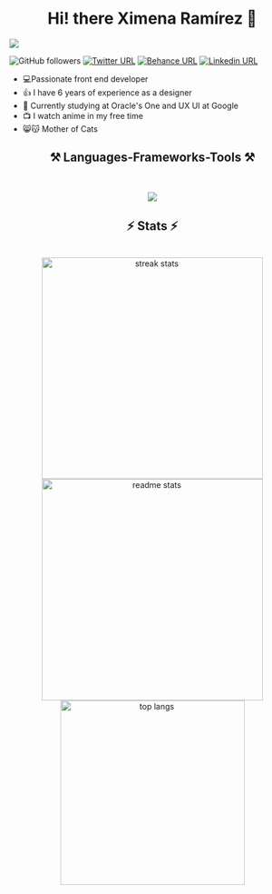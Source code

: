 <div align="center">
  <h1> Hi! there Ximena Ramírez 👋 </h1>
</div>
<img src="https://i.imgur.com/c5WF7rE.png">

![GitHub followers](https://img.shields.io/github/followers/ximra2302?logo=github&color=%23c7b5d9)
<a href= "https://twitter.com/ximraux">![Twitter URL](https://img.shields.io/twitter/url?url=https%3A%2F%2Ftwitter.com%2Fximraux&style=flat-square&logo=twitter&logoColor=%23c7b5d9&label=Mi%20Twitter&color=%23c7b5d9&link=https%3A%2F%2Ftwitter.com%2Fximraux)</a>
<a href="https://www.behance.net/ximraux23">![Behance URL](https://img.shields.io/twitter/url?url=https%3A%2F%2Fwww.behance.net%2Fximraux23&style=flat-square&logo=behance&label=Mi%20behance&labelColor=%23c7b5d9&color=%23c7b5d9&link=https%3A%2F%2Fwww.behance.net%2Fximraux23)</a>
<a href= "https://www.linkedin.com/in/ximena-ram%C3%ADrez-acu%C3%B1a/">![Linkedin URL](https://img.shields.io/twitter/url?url=https%3A%2F%2Fwww.linkedin.com%2Fin%2Fximena-ram%25C3%25ADrez-acu%25C3%25B1a%2F&style=flat-square&logo=linkedin&label=Mi%20Linkedin&labelColor=%23c7b5d9&color=%23c7b5d9&link=https%3A%2F%2Fwww.linkedin.com%2Fin%2Fximena-ram%25C3%25ADrez-acu%25C3%25B1a%2F)</a>

- 💻Passionate front end developer
- 👍 I have 6 years of experience as a designer 
- 📓 Currently studying at Oracle's One and UX UI at Google
- 📺 I watch anime in my free time
- 😸😽 Mother of Cats

<h2 align="center">⚒️ Languages-Frameworks-Tools ⚒️</h2>
<br/>
  <p align="center">
  <a href="https://skillicons.dev">
    <img src="https://skillicons.dev/icons?i=js,html,css,bootstrap,java,vscode,git,wordpress,figma,photoshop,illustrator" />
  </a>
</p>


<h2 align="center">⚡ Stats ⚡</h2>
<br>
<div align=center>
  <img width=390 src="https://streak-stats.demolab.com/?user=ximra2302&count_private=true&theme=react&border_radius=10" alt="streak stats"/>
  <img width=390 src="https://github-readme-stats-salesp07.vercel.app/api?username=ximra2302&count_private=true&show_icons=true&theme=react&rank_icon=github&border_radius=10" alt="readme stats" />
  <br/>
  <img width=325 align="center" src="https://github-readme-stats-salesp07.vercel.app/api/top-langs/?username=ximra2302&hide=HTML&langs_count=8&layout=compact&theme=react&border_radius=10&size_weight=0.5&count_weight=0.5&exclude_repo=github-readme-stats" alt="top langs" />
</div>
